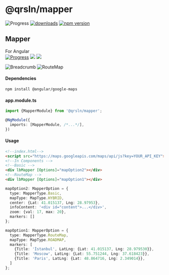 # @qrsln/mapper

![Progress](https://img.shields.io/badge/Progress-✔✔✔☐☐‌‌‌‌‌‌‌-blue)
[![downloads](https://img.shields.io/npm/dm/@qrsln/mapper.svg)](https://npmcharts.com/compare/@qrsln/mapper?minimal=true)
[![npm version](https://badge.fury.io/js/%40qrsln%2Fmapper.svg)](https://badge.fury.io/js/%40qrsln%2Fmapper)

## Mapper

For Angular  
[![Progress](https://img.shields.io/badge/Demo-✔✔✔☐☐‌‌‌‌‌‌‌-blue)](https://krsln.github.io/NgLootBox/Mapper)
[![](https://img.shields.io/badge/readme‌‌‌‌‌‌‌-white)](src/readme.md)
[![](https://img.shields.io/badge/usage‌‌‌‌‌‌‌-orange)](src/usage.md)

![](https://github.com/krsln/NgLootBox/raw/master/mapper/Screenshots/Mapper_Basic.png "Breadcrumb")
![](https://github.com/krsln/NgLootBox/raw/master/mapper/Screenshots/Mapper_RouteMap.png "RouteMap")

#### Dependencies

```
npm install @angular/google-maps 
```

#### app.module.ts

```typescript
import {MapperModule} from '@qrsln/mapper';

@NgModule({
  imports: [MapperModule, /*...*/],
})
```  

#### Usage

```html
<!--index.html-->
<script src="https://maps.googleapis.com/maps/api/js?key=YOUR_API_KEY"></script>
<!--In Components -->
<!--Basic -->
<div lbMapper [Options]="mapOption2"></div>
<!--RouteMap -->
<div lbMapper [Options]="mapOption1"></div>
```

```typescript
mapOption2: MapperOption = {
  type: MapperType.Basic,
  mapType: MapType.HYBRID,
  center: {Lat: 41.015137, Lng: 28.97953},
  infoContent: '<div id="content">...</div>',
  zoom: {val: 17, max: 20},
  markers: []
};

mapOption1: MapperOption = {
  type: MapperType.RouteMap,
  mapType: MapType.ROADMAP,
  markers: [
    {Title: 'İstanbul', LatLng: {Lat: 41.015137, Lng: 28.979530}},
    {Title: 'Moscow', LatLng: {Lat: 55.751244, Lng: 37.618423}},
    {Title: 'Paris', LatLng: {Lat: 48.864716, Lng: 2.349014}},
  ]
};
```
